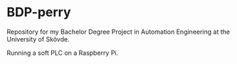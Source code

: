 # BDP-perry 

Repository for my Bachelor Degree Project in Automation Engineering at the University of Skövde.

Running a soft PLC on a Raspberry Pi.
